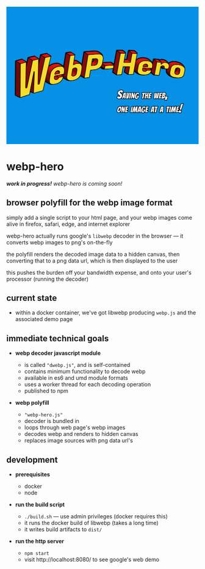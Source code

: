 
![webp-hero](webp-hero.jpg)


webp-hero
=========

***work in progress!*** *webp-hero is coming soon!*


browser polyfill for the webp image format
------------------------------------------

simply add a single script to your html page, and your webp images come alive in firefox, safari, edge, and internet explorer

webp-hero actually runs google's `libwebp` decoder in the browser — it converts webp images to png's on-the-fly

the polyfill renders the decoded image data to a hidden canvas, then converting that to a png data url, which is then displayed to the user

this pushes the burden off your bandwidth expense, and onto your user's processor (running the decoder)


current state
-------------

- within a docker container, we've got libwebp producing `webp.js` and the associated demo page


immediate technical goals
-------------------------

- **webp decoder javascript module**
	- is called `"dwebp.js"`, and is self-contained
	- contains minimum functionality to decode webp
	- available in es6 and umd module formats
	- uses a worker thread for each decoding operation
	- published to npm

- **webp polyfill**
	- `"webp-hero.js"`
	- decoder is bundled in
	- loops through web page's webp images
	- decodes webp and renders to hidden canvas
	- replaces image sources with png data url's


development
-----------

- **prerequisites**
	- docker
	- node

- **run the build script**
	- `./build.sh` — use admin privileges (docker requires this)
	- it runs the docker build of libwebp (takes a long time)
	- it writes build artifacts to `dist/`

- **run the http server**
	- `npm start`
	- visit http://localhost:8080/ to see google's web demo
